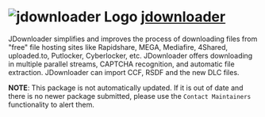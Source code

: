 # ![jdownloader Logo](https://cdn.jsdelivr.net/gh/mikeee/ChocoPackages/icons/jdownloader.png "JDownloader Logo") [jdownloader](https://chocolatey.org/packages/jdownloader)

JDownloader simplifies and improves the process of downloading files from "free" file hosting sites like Rapidshare, MEGA, Mediafire, 4Shared, uploaded.to, Putlocker, Cyberlocker, etc.
JDownloader offers downloading in multiple parallel streams, CAPTCHA recognition, and automatic file extraction.
JDownloader can import CCF, RSDF and the new DLC files.

**NOTE**: This package is not automatically updated. If it is out of date and there is no newer package submitted, please use the `Contact Maintainers` functionality to alert them.
